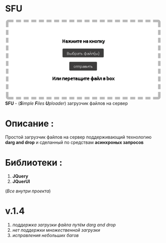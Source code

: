 # SFU
![Изображение](https://github.com/Onlyprogrammer/SFU/blob/master/image.png)
**SFU** - (***S**imple **F**iles **U**ploader*) загрузчик файлов на сервер 
# Описание :
Простой загрузчик файлов на сервер поддерживающий технологию **darg and drop** и сделанный по средствам **асинхроных запросов**
# Библиотеки :
1. **JQuery**
2. **JQuerUI**

(*Все внутри проекта*)
# v.1.4
1. *поддержка загрузки файла путём darg and drop*
2. *нет поддержки множественной загрузки*
3. *исправления небольших багов*
